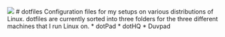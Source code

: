 <img src="https://img.shields.io/liberapay/goal/dotMavriQ.svg?logo=liberapay">
# dotfiles
Configuration files for my setups on various distributions of Linux.
dotfiles are currently sorted into three folders for the three different machines that I run Linux on.
* dotPad
* dotHQ
* Duvpad

